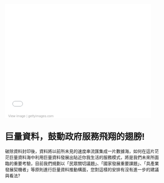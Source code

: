 <div class="getty embed image" style="background-color:#fff;display:inline-block;font-family:'Helvetica Neue',Arial,sans-serif;color:#a7a7a7;font-size:11px;width:100%;max-width:478px;"><div style="overflow:hidden;position:relative;height:0;padding:74.895397% 0 0 0;width:100%;"><iframe src="//embed.gettyimages.com/embed/159759875?et=bRyPpZ8aSnVfQd0CMtScBA&sig=DyW0XZwf6jWpMlvFUYHJHVwNAy0Dp14d3l7OAGU4D4w=" width="478" height="358" scrolling="no" frameborder="0" style="display:inline-block;position:absolute;top:0;left:0;width:100%;height:100%;"></iframe></div><p style="margin:0;"></p><div style="padding:0;margin:0 0 0 10px;text-align:left;"><a href="http://www.gettyimages.com/detail/159759875" target="_blank" style="color:#a7a7a7;text-decoration:none;font-weight:normal !important;border:none;display:inline-block;">View image</a> | <a href="http://www.gettyimages.com" target="_blank" style="color:#a7a7a7;text-decoration:none;font-weight:normal !important;border:none;display:inline-block;">gettyimages.com</a></div></div>

# 巨量資料，鼓動政府服務飛翔的翅膀!

破除資料封印後，資料將以前所未見的速度串流匯集成一片數據海，如何在這片茫茫巨量資料海中利用巨量資料發展出貼近你我生活的服務模式，將是我們未來所面臨的重要考驗，目前我們規劃以「民眾關切議題」、「國家發展重要課題」、「具產業發展契機者」等原則進行巨量資料推動構面，您對這樣的安排有沒有進一步的建議與看法?